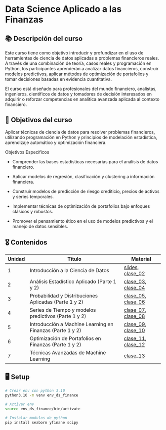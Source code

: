 # Data Science Aplicado a las Finanzas 


## 📚 Descripción del curso 

Este curso tiene como objetivo introducir y profundizar en el uso de herramientas de ciencia de datos aplicadas a problemas financieros reales. A través de una combinación de teoría, casos reales y programación en Python, los participantes aprenderán a analizar datos financieros, construir modelos predictivos, aplicar métodos de optimización de portafolios y tomar decisiones basadas en evidencia cuantitativa.

El curso está diseñado para profesionales del mundo financiero, analistas, ingenieros, científicos de datos y tomadores de decisión interesados en adquirir o reforzar competencias en analítica avanzada aplicada al contexto financiero.

## 🎯 Objetivos del curso

Aplicar técnicas de ciencia de datos para resolver problemas financieros, utilizando programación en Python y principios de modelación estadística, aprendizaje automático y optimización financiera.

Objetivos Específicos

* Comprender las bases estadísticas necesarias para el análisis de datos financiero.
  
* Aplicar modelos de regresión, clasificación y clustering a información financiera.
  
* Construir modelos de predicción de riesgo crediticio, precios de activos y series temporales.
  
* Implementar técnicas de optimización de portafolios bajo enfoques clásicos y robustos.
  
* Promover el pensamiento ético en el uso de modelos predictivos y el manejo de datos sensibles.

## 🎖️ Contenidos


| Unidad | Título                                                 | Material
|--------|---------------------------------------------------------------|-------------------------------------------------|
| 1      | Introducción a la Ciencia de Datos              | [slides](https://drive.google.com/file/d/1JJcJvxCFn_2SJm_PAoU5J-xFJmvSuaEc/view?usp=sharing), [clase_02](./clase_02/fundamentos.ipynb)                          |
| 2      | Análisis Estadístico Aplicado (Parte 1 y 2) | [clase_03](./clase_03/yfinance_data.ipynb), [clase_04](./clase_04/returns.ipynb)                          |
| 3      | Probabilidad y Distribuciones Aplicadas (Parte 1 y 2)        | [clase_05](./clase_05/statistics.ipynb), [clase_06](./clase_06/regression.ipynb)                         |
| 4      | Series de Tiempo y modelos predictivos (Parte 1 y 2)         | [clase_07](./clase_07/time_series.ipynb), [clase_08](./clase_08/garch_models.ipynb)                      |
| 5      | Introducción a Machine Learning en Finanzas (Parte 1 y 2)   | [clase_09](./clase_09), [clase_10](./clase_10/supervised_models.ipynb)                     |
| 6      | Optimización de Portafolios en Finanzas (Parte 1 y 2)                  | [clase_11](./clase_11/Portfolio_Optimization.ipynb), [clase_12](./clase_12/value_at_risk.ipynb)                          |
| 7      | Técnicas Avanzadas de Machine Learning          | [clase_13](./clase_13/mlp.ipynb)                          |

## 🖥️ Setup 

```bash 
# Crear env con python 3.10
python3.10 -m venv env_ds_finance

# Activar env 
source env_ds_finance/bin/activate 

# Instalar modulos de python 
pip install seaborn yfinane scipy
```